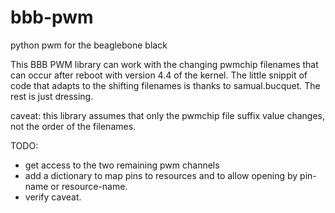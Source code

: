 # bbb-pwm
python pwm for the beaglebone black

This BBB PWM library can work with the changing pwmchip filenames that can occur after
reboot with version 4.4 of the kernel.  The little snippit of code that adapts to the
shifting filenames is thanks to samual.bucquet.  The rest is just dressing.

caveat: this library assumes that only the pwmchip file suffix value changes, not the order of the filenames.

TODO:
 * get access to the two remaining pwm channels
 * add a dictionary to map pins to resources and to allow opening by pin-name or resource-name.
 * verify caveat.
  